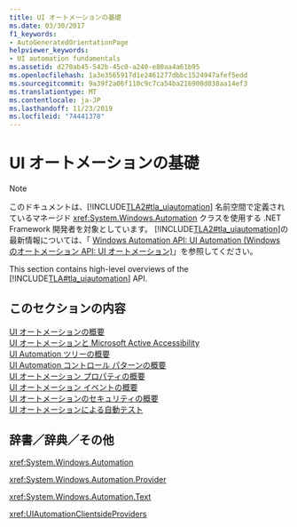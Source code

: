 ```yaml
---
title: UI オートメーションの基礎
ms.date: 03/30/2017
f1_keywords:
- AutoGeneratedOrientationPage
helpviewer_keywords:
- UI automation fundamentals
ms.assetid: d270ab45-542b-45c0-a240-e80aa4a61b95
ms.openlocfilehash: 1a3e3565917d1e2461277dbbc1524947afef5edd
ms.sourcegitcommit: 9a39f2a06f110c9c7ca54ba216900d038aa14ef3
ms.translationtype: MT
ms.contentlocale: ja-JP
ms.lasthandoff: 11/23/2019
ms.locfileid: "74441378"
---
```

# <a name="ui-automation-fundamentals"></a>UI オートメーションの基礎
> [!NOTE]
> このドキュメントは、[!INCLUDE[TLA2#tla_uiautomation](../../../includes/tla2sharptla-uiautomation-md.md)] 名前空間で定義されているマネージド <xref:System.Windows.Automation> クラスを使用する .NET Framework 開発者を対象としています。 [!INCLUDE[TLA2#tla_uiautomation](../../../includes/tla2sharptla-uiautomation-md.md)]の最新情報については、「 [Windows Automation API: UI Automation (Windows のオートメーション API: UI オートメーション)](/windows/win32/winauto/entry-uiauto-win32)」を参照してください。  
  
 This section contains high-level overviews of the [!INCLUDE[TLA#tla_uiautomation](../../../includes/tlasharptla-uiautomation-md.md)] API.  
  
## <a name="in-this-section"></a>このセクションの内容  
 [UI オートメーションの概要](ui-automation-overview.md)  
 [UI オートメーションと Microsoft Active Accessibility](ui-automation-and-microsoft-active-accessibility.md)  
 [UI Automation ツリーの概要](ui-automation-tree-overview.md)  
 [UI Automation コントロール パターンの概要](ui-automation-control-patterns-overview.md)  
 [UI オートメーション プロパティの概要](ui-automation-properties-overview.md)  
 [UI オートメーション イベントの概要](ui-automation-events-overview.md)  
 [UI オートメーションのセキュリティの概要](ui-automation-security-overview.md)  
 [UI オートメーションによる自動テスト](using-ui-automation-for-automated-testing.md)  
  
## <a name="reference"></a>辞書／辞典／その他  
 <xref:System.Windows.Automation>  
  
 <xref:System.Windows.Automation.Provider>  
  
 <xref:System.Windows.Automation.Text>  
  
 <xref:UIAutomationClientsideProviders>
